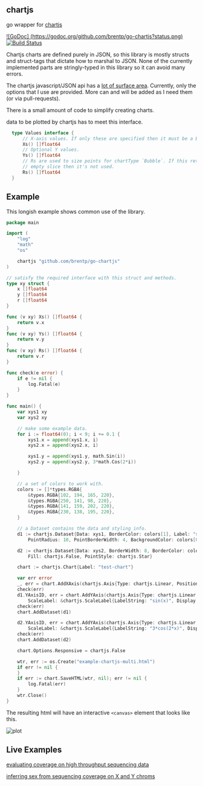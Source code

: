 chartjs
-------

go wrapper for [chartjs](http://chartjs.org)

[![GoDoc] (https://godoc.org/github.com/brentp/go-chartjs?status.png)](https://godoc.org/github.com/brentp/go-chartjs)
[![Build Status](https://travis-ci.org/brentp/go-chartjs.svg)](https://travis-ci.org/brentp/go-chartjs)


Chartjs charts are defined purely in JSON, so this library is mostly
structs and struct-tags that dictate how to marshal to JSON. None of the currently
implemented parts are stringly-typed in this library so it can avoid many errors.

The chartjs javascript/JSON api has a [lot of surface area](http://www.chartjs.org/docs/).
Currently, only the options that I use are provided. More can and will be added as I need
them (or via pull-requests).

There is a small amount of code to simplify creating charts.

data to be plotted by chartjs has to meet this interface.
```Go
  type Values interface {
      // X-axis values. If only these are specified then it must be a Bar plot.
      Xs() []float64
      // Optional Y values.
      Ys() []float64
      // Rs are used to size points for chartType `Bubble`. If this returns an
      // empty slice then it's not used.
      Rs() []float64
  }
```

Example
-------

This longish example shows common use of the library.

```Go
package main

import (
	"log"
	"math"
	"os"

	chartjs "github.com/brentp/go-chartjs"
)

// satisfy the required interface with this struct and methods.
type xy struct {
	x []float64
	y []float64
	r []float64
}

func (v xy) Xs() []float64 {
	return v.x
}
func (v xy) Ys() []float64 {
	return v.y
}
func (v xy) Rs() []float64 {
	return v.r
}

func check(e error) {
	if e != nil {
		log.Fatal(e)
	}
}

func main() {
	var xys1 xy
	var xys2 xy

    // make some example data.
	for i := float64(0); i < 9; i += 0.1 {
		xys1.x = append(xys1.x, i)
		xys2.x = append(xys2.x, i)

		xys1.y = append(xys1.y, math.Sin(i))
		xys2.y = append(xys2.y, 3*math.Cos(2*i))

	}

	// a set of colors to work with.
	colors := []*types.RGBA{
		&types.RGBA{102, 194, 165, 220},
		&types.RGBA{250, 141, 98, 220},
		&types.RGBA{141, 159, 202, 220},
		&types.RGBA{230, 138, 195, 220},
	}

	// a Dataset contains the data and styling info.
	d1 := chartjs.Dataset{Data: xys1, BorderColor: colors[1], Label: "sin(x)", Fill: chartjs.False,
		PointRadius: 10, PointBorderWidth: 4, BackgroundColor: colors[0]}

	d2 := chartjs.Dataset{Data: xys2, BorderWidth: 8, BorderColor: colors[3], Label: "3*cos(2*x)",
		Fill: chartjs.False, PointStyle: chartjs.Star}

	chart := chartjs.Chart{Label: "test-chart"}

	var err error
	_, err = chart.AddXAxis(chartjs.Axis{Type: chartjs.Linear, Position: chartjs.Bottom, ScaleLabel: &chartjs.ScaleLabel{FontSize: 22, LabelString: "X", Display: chartjs.True}})
	check(err)
	d1.YAxisID, err = chart.AddYAxis(chartjs.Axis{Type: chartjs.Linear, Position: chartjs.Left,
		ScaleLabel: &chartjs.ScaleLabel{LabelString: "sin(x)", Display: chartjs.True}})
	check(err)
	chart.AddDataset(d1)

	d2.YAxisID, err = chart.AddYAxis(chartjs.Axis{Type: chartjs.Linear, Position: chartjs.Right,
		ScaleLabel: &chartjs.ScaleLabel{LabelString: "3*cos(2*x)", Display: chartjs.True}})
	check(err)
	chart.AddDataset(d2)

	chart.Options.Responsive = chartjs.False

	wtr, err := os.Create("example-chartjs-multi.html")
	if err != nil {
	}
	if err := chart.SaveHTML(wtr, nil); err != nil {
		log.Fatal(err)
	}
	wtr.Close()
}
```

The resulting html will have an interactive `<canvas>` element that looks like this.

![plot](https://cloud.githubusercontent.com/assets/1739/20368217/5068a336-ac10-11e6-8d6c-f711c7c71df3.png "example plot")


Live Examples
-------------

[evaluating coverage on high throughput sequencing data](https://brentp.github.io/goleft/indexcov/ex-indexcov-roc.html)

[inferring sex from sequencing coverage on X and Y chroms](https://brentp.github.io/goleft/indexcov/ex-indexcov-sex.html)
